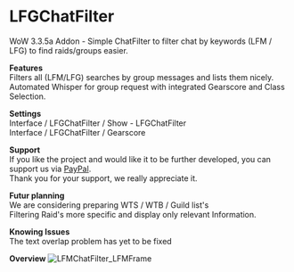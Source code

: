 # LFGChatFilter
WoW 3.3.5a Addon - Simple ChatFilter to filter chat by keywords (LFM / LFG) to find raids/groups easier.

<b>Features</b><br>
Filters all (LFM/LFG) searches by group messages and lists them nicely.<br>
Automated Whisper for group request with integrated Gearscore and Class Selection.

<b>Settings</b><br>
Interface / LFGChatFilter / Show - LFGChatFilter<br>
Interface / LFGChatFilter / Gearscore

<b>Support</b><br>
If you like the project and would like it to be further developed, you can support us via <a href='https://www.paypal.com/donate?hosted_button_id=55TRLVG5K9ADQ'>PayPal</a>.<br>Thank you for your support, we really appreciate it.

<b>Futur planning</b><br>
We are considering preparing WTS / WTB / Guild list's<br>
Filtering Raid's more specific and display only relevant Information.

<b>Knowing Issues</b><br>
The text overlap problem has yet to be fixed

<b>Overview</b>
![LFMChatFilter_LFMFrame](https://user-images.githubusercontent.com/10353810/134245751-152a9e0a-c5bf-473b-9f2f-46e6dca6e1e9.jpg)
